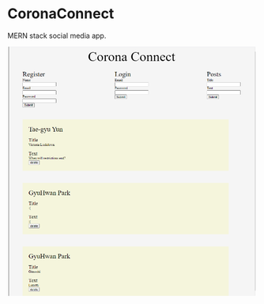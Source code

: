 # CoronaConnect
MERN stack social media app.

<p align="center">
  <img src="corona1.PNG" width="500" title="hover text">
</p>
